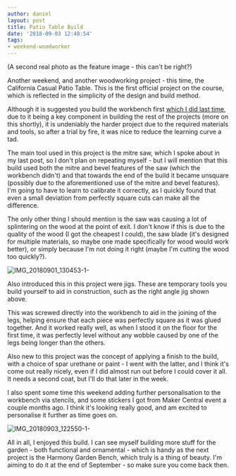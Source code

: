 ```yaml
---
author: daniel
layout: post
title: Patio Table Build
date: '2018-09-03 12:48:54'
tags:
- weekend-woodworker
---
```


(A second real photo as the feature image - this can't be right?)

Another weekend, and another woodworking project - this time, the California Casual Patio Table. This is the first official project on the course, which is reflected in the simplicity of the design and build method.

Although it is suggested you build the workbench first [which I did last time](/2018/08/21/i-built-a-workbench/), due to it being a key component in building the rest of the projects (more on this shortly), it is undeniably the harder project due to the required materials and tools, so after a trial by fire, it was nice to reduce the learning curve a tad.

The main tool used in this project is the mitre saw, which I spoke about in my last post, so I don't plan on repeating myself - but I will mention that this build used both the mitre and bevel features of the saw (which the workbench didn't) and that towards the end of the build it became unsquare (possibly due to the aforementioned use of the mitre and bevel features). I'm going to have to learn to calibrate it correctly, as I quickly found that even a small deviation from perfectly square cuts can make all the difference.

The only other thing I should mention is the saw was causing a lot of splintering on the wood at the point of exit. I don't know if this is due to the quality of the wood (I got the cheapest I could), the saw blade (it's designed for multiple materials, so maybe one made specifically for wood would work better), or simply because I'm not doing it right (maybe I'm cutting the wood too quickly?).

![IMG_20180901_130453-1-](//d1a0j00khen1nw.cloudfront.net/2018/09/IMG_20180901_130453-1-.jpg)

Also introduced this in this project were jigs. These are temporary tools you build yourself to aid in construction, such as the right angle jig shown above.

This was screwed directly into the workbench to aid in the joining of the legs, helping ensure that each piece was perfectly square as it was glued together. And it worked really well, as when I stood it on the floor for the first time, it was perfectly level without any wobble caused by one of the legs being longer than the others.

Also new to this project was the concept of applying a finish to the build, with a choice of spar urethane or paint - I went with the latter, and I think it's come out really nicely, even if I did almost run out before I could cover it all. It needs a second coat, but I'll do that later in the week.

I also spent some time this weekend adding further personalisation to the workbench via stencils, and some stickers I got from Maker Central event a couple months ago. I think it's looking really good, and am excited to personalise it further as time goes on.

![IMG_20180903_122550-1-](//d1a0j00khen1nw.cloudfront.net/2018/09/IMG_20180903_122550-1-.jpg)

All in all, I enjoyed this build. I can see myself building more stuff for the garden - both functional and ornamental - which is handy as the next project is the Harmony Garden Bench, which truly is a thing of beauty. I'm aiming to do it at the end of September - so make sure you come back then.
